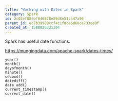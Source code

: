 ```yaml
---
title: "Working with Dates in Spark"
category: Spark
id: 2c02ef88ebf046878e89d8e51c447a96
parent_id: ed7b39989ccf4c1f8ce6d60ce733ee0f
created_at: 1588026331304
---
```


Spark has useful date functions.

https://mungingdata.com/apache-spark/dates-times/

```
year() 
month() 
dayofmonth()
minute()
second()
datediff()
date_add()
current_timestamp()
current_date()
```
                